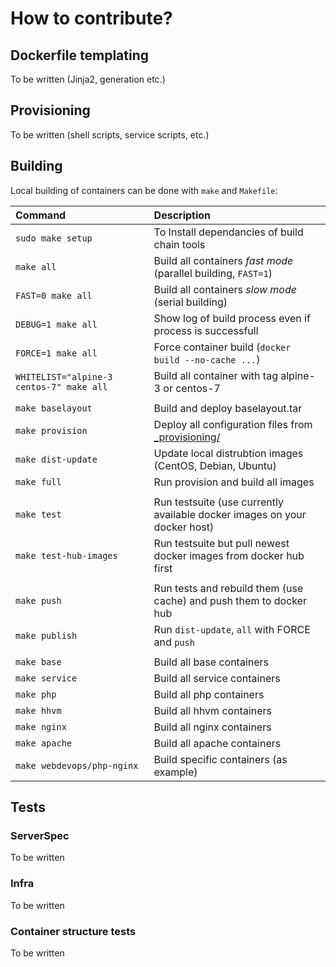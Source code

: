 # How to contribute?

## Dockerfile templating

To be written \(Jinja2, generation etc.\)

## Provisioning

To be written \(shell scripts, service scripts, etc.\)

## Building

Local building of containers can be done with `make` and `Makefile`:

| Command | Description |
| :--- | :--- |
| `sudo make setup` | To Install dependancies of build chain tools |
| `make all` | Build all containers _fast mode_ \(parallel building, `FAST=1`\) |
| `FAST=0 make all` | Build all containers _slow mode_ \(serial building\) |
| `DEBUG=1 make all` | Show log of build process even if process is successfull |
| `FORCE=1 make all` | Force container build \(`docker build --no-cache ...`\) |
| `WHITELIST="alpine-3 centos-7" make all` | Build all container with tag alpine-3 or centos-7 |
|  |  |
| `make baselayout` | Build and deploy baselayout.tar |
| `make provision` | Deploy all configuration files from [\_provisioning/](https://github.com/webdevops/Dockerfile/tree/511a870fa90fe53da5c63a95b4254f6980e6d3d2/_provisioning/README.md) |
| `make dist-update` | Update local distrubtion images \(CentOS, Debian, Ubuntu\) |
| `make full` | Run provision and build all images |
|  |  |
| `make test` | Run testsuite \(use currently available docker images on your docker host\) |
| `make test-hub-images` | Run testsuite but pull newest docker images from docker hub first |
|  |  |
| `make push` | Run tests and rebuild them \(use cache\) and push them to docker hub |
| `make publish` | Run `dist-update`, `all` with FORCE and `push` |
|  |  |
| `make base` | Build all base containers |
| `make service` | Build all service containers |
| `make php` | Build all php containers |
| `make hhvm` | Build all hhvm containers |
| `make nginx` | Build all nginx containers |
| `make apache` | Build all apache containers |
| `make webdevops/php-nginx` | Build specific containers \(as example\) |



## Tests

### ServerSpec

To be written

### Infra

To be written

### Container structure tests

To be written

